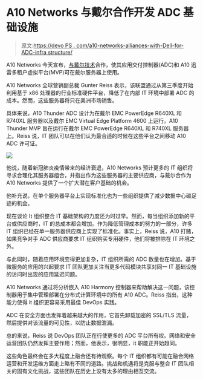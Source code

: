 # A10 Networks 与戴尔合作开发 ADC 基础设施

> 原文:[https://devo PS . com/a10-networks-alliances-with-Dell-for-ADC-infra structure/](https://devops.com/a10-networks-allies-with-dell-for-adc-infrastructure/)

A10 Networks 今天宣布，[与戴尔技术](https://www.businesswire.com/news/home/20200609005163/en/A10-Networks-Launches-Turnkey-OEM-Application-Delivery)合作，使其应用交付控制器(ADC)和 A10 迅雷多租户虚拟平台(MVP)可在戴尔服务器上使用。

A10 Networks 全球营销副总裁 Gunter Reiss 表示，该联盟通过从第三季度开始利用基于 x86 处理器的行业标准硬件平台，降低了在内部 IT 环境中部署 ADC 的成本。然而，这些服务器将只在美洲市场销售。

具体来说，A10 Thunder ADC 设计为在戴尔 EMC PowerEdge R640XL 和 R740XL 服务器以及戴尔 EMC Virtual Edge Platform 4600 上运行。A10 Thunder MVP 旨在运行在戴尔 EMC PowerEdge R640XL 和 R740XL 服务器上。Reiss 说，IT 团队可以在他们认为最合适的时候在这些平台之间移动 A10 ADC 许可证。

![](../Images/150a8fd3b602ed3708f1044e5ac29b4e.png)

他说，随着新冠肺炎疫情带来的经济衰退，A10 Networks 预计更多的 IT 组织将寻求合理化其服务器组合，并指出作为这些服务器的主要供应商，与戴尔合作为 A10 Networks 提供了一个扩大潜在客户基础的机会。

他补充说，在单个服务器平台上实现标准化也为一些组织提供了减少数据中心碳足迹的机会。

现在谈论 It 组织整合 IT 基础架构的力度还为时过早。然而，每当组织添加新的平台或供应商时，IT 的总成本都会增加。作为降低管理成本的努力的一部分，许多 IT 组织已经在单一服务器供应商上实现了标准化。事实上，Reiss 说，A10 打赌，如果竞争对手 ADC 供应商要求 IT 组织购买专用硬件，他们将被排除在 IT 环境之外。

与此同时，随着应用环境变得更加复杂，IT 组织所需的 ADC 数量也在增加。基于微服务的应用的兴起要求 IT 团队更加关注当更多代码模块共享对同一 IT 基础设施的访问时出现的应用延迟问题。

A10 Networks 通过将分析嵌入 A10 Harmony 控制器来帮助解决这一问题，该控制器用于集中管理部署在分布式计算环境中的所有 A10 ADC。Reiss 指出，这种能力使得 it 组织更容易采用最佳 DevOps 实践。

ADC 在安全方面也发挥着越来越大的作用，它首先卸载加密的 SSL/TLS 流量，然后提供对该流量的可见性，以防止数据泄漏。

总的来说，Reiss 说 DevOps 团队正在行使更多的 ADC 平台所有权。网络和安全运营团队仍然发挥主要作用；然而，他表示，很明显，it 职能正开始趋同。

这些角色最终会在多大程度上融合还有待观察。每个 IT 组织都有可能在融合网络运营和开发运维方面走上略有不同的道路。挑战和机遇将是克服与整合 IT 团队相关的固有文化挑战，这些团队在历史上没有太多的理由相互交流。